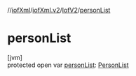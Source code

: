 //[iofXml](../../../index.md)/[iofXml.v2](../index.md)/[IofV2](index.md)/[personList](person-list.md)

# personList

[jvm]\
protected open var [personList](person-list.md): [PersonList](../-person-list/index.md)
